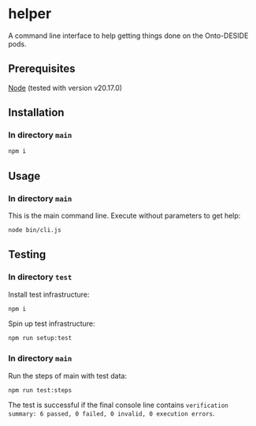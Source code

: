 # helper

A command line interface to help getting things done on the Onto-DESIDE pods.

## Prerequisites

[Node](https://nodejs.org/en) (tested with version v20.17.0)

## Installation

### In directory `main`

```bash
npm i
```

## Usage

### In directory `main`

This is the main command line. Execute without parameters to get help:

```bash
node bin/cli.js
```

## Testing

### In directory `test`

Install test infrastructure:

```bash
npm i
```

Spin up test infrastructure:

```bash
npm run setup:test
```

### In directory `main`

Run the steps of main with test data:

```bash
npm run test:steps
```

The test is successful if the final console line contains `verification summary: 6 passed, 0 failed, 0 invalid, 0 execution errors`.
